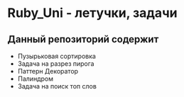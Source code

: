 # Ruby_Uni - летучки, задачи

## Данный репозиторий содержит

- Пузырьковая сортировка
- Задача на разрез пирога
- Паттерн Декоратор
- Палиндром
- Задача на поиск топ слов
